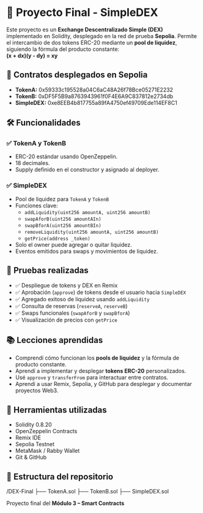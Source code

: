 # 🧪 Proyecto Final - SimpleDEX

Este proyecto es un **Exchange Descentralizado Simple (DEX)** implementado en Solidity, desplegado en la red de prueba **Sepolia**. Permite el intercambio de dos tokens ERC-20 mediante un **pool de liquidez**, siguiendo la fórmula del producto constante:  
**(x + dx)(y - dy) = xy**

## 🔗 Contratos desplegados en Sepolia

- **TokenA:** 0x59333c195528a04C6aC48A26f78Bce05271E2232
- **TokenB:** 0xDF5F5B9a8763943961f0F4E6A9C837812e2734db
- **SimpleDEX:** 0xe8EEB4b817755a89fA4750ef49709Ede114EF8C1

## 🛠️ Funcionalidades

### ✅ TokenA y TokenB
- ERC-20 estándar usando OpenZeppelin.
- 18 decimales.
- Supply definido en el constructor y asignado al deployer.

### ✅ SimpleDEX
- Pool de liquidez para `TokenA` y `TokenB`
- Funciones clave:
  - `addLiquidity(uint256 amountA, uint256 amountB)`
  - `swapAforB(uint256 amountAIn)`
  - `swapBforA(uint256 amountBIn)`
  - `removeLiquidity(uint256 amountA, uint256 amountB)`
  - `getPrice(address _token)`
- Solo el owner puede agregar o quitar liquidez.
- Eventos emitidos para swaps y movimientos de liquidez.

## 📸 Pruebas realizadas

- ✅ Despliegue de tokens y DEX en Remix
- ✅ Aprobación (`approve`) de tokens desde el usuario hacia `SimpleDEX`
- ✅ Agregado exitoso de liquidez usando `addLiquidity`
- ✅ Consulta de reservas (`reserveA`, `reserveB`)
- ✅ Swaps funcionales (`swapAforB` y `swapBforA`)
- ✅ Visualización de precios con `getPrice`

## 📚 Lecciones aprendidas

- Comprendí cómo funcionan los **pools de liquidez** y la fórmula de producto constante.
- Aprendí a implementar y desplegar **tokens ERC-20** personalizados.
- Usé `approve` y `transferFrom` para interactuar entre contratos.
- Aprendí a usar Remix, Sepolia, y GitHub para desplegar y documentar proyectos Web3.

## 🚀 Herramientas utilizadas

- Solidity 0.8.20
- OpenZeppelin Contracts
- Remix IDE
- Sepolia Testnet
- MetaMask / Rabby Wallet
- Git & GitHub

## 📁 Estructura del repositorio

/DEX-Final
├── TokenA.sol
├── TokenB.sol
├── SimpleDEX.sol

Proyecto final del **Módulo 3 – Smart Contracts**



